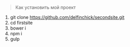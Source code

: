 > Как установить мой проект

1. git clone https://github.com/delfinchick/secondsite.git
2. cd firstsite
3. bower i
4. npm i
5. gulp
